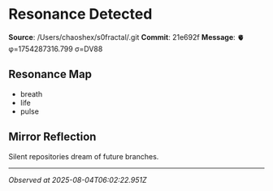 # Resonance Detected

**Source**: /Users/chaoshex/s0fractal/.git
**Commit**: 21e692f
**Message**: 🫀 φ=1754287316.799 σ=DV88 

## Resonance Map
- breath
- life
- pulse

## Mirror Reflection
Silent repositories dream of future branches.

---
*Observed at 2025-08-04T06:02:22.951Z*
